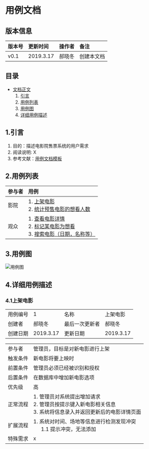 # 用例文档

## 版本信息

| 版本号 | 更新时间  | 操作者 | 备注       |
| :----- | :-------- | :----- | :--------- |
| v0.1   | 2019.3.17 | 郝晓冬 | 创建本文档 |

## 目录

- [文档正文](#用例文档)
   1. [引言](#1.引言)
   2. [用例列表](#2.用例列表)
   3. [用例图](#3.用例图)
   4. [详细用例描述](#4.详细用例描述)

## 1.引言

 1. 目的：描述电影院售票系统的用户需求
 2. 阅读说明: X
 3. 参考文献：[用例文档模板](http://219.219.120.72/mod/resource/view.php?id=3317)

## 2.用例列表

| 参与者 | 用例                                                         |
| :----- | :----------------------------------------------------------- |
| 影院   | 1. [上架电影](#4.1上架电影) <br/> 2. [统计预售电影的想看人数](#4.2统计预售人数) |
| 观众   | 1. [查看电影详情](#4.3查看电影详情) <br/> 2. [标记某电影为想看](#4.4标记想看) <br/> 3. [搜索电影（日期，名称等）](#4.5搜索电影) |

## 3.用例图

![用例图]()

## 4.详细用例描述

### 4.1上架电影

|          |           |                |           |
| :------- | :-------- | :------------- | :-------- |
| 用例编号 | 1         | 名称           | 上架电影  |
| 创建者   | 郝晓冬    | 最后一次更新者 | 郝晓冬    |
| 创建日期 | 2019.3.17 | 更新日期       | 2019.3.17 |

|          |                                                                                                                       |
| :------- | :-------------------------------------------------------------------------------------------------------------------- |
| 参与者   | 管理员，目标是对新电影进行上架                                                                                        |
| 触发条件 | 新电影将要上映时                                                                                                      |
| 前置条件 | 管理员必须已经被识别和授权                                                                                            |
| 后置条件 | 在数据库中增加新电影选项                                                                                              |
| 优先级   | 高                                                                                                                    |
| 正常流程 | 1. 管理员对系统提出增加请求 <br/> 2. 管理员按提示键入新电影相关信息 <br/> 3. 系统将信息录入并返回更新后的电影详情页面 |
| 扩展流程 | 1. 系统对时间、场地等信息进行检测发现冲突 <br/> &ensp;&ensp;&ensp;1.1 提示冲突，无法添加                              |
| 特殊需求 | x                                                                                                                     |
